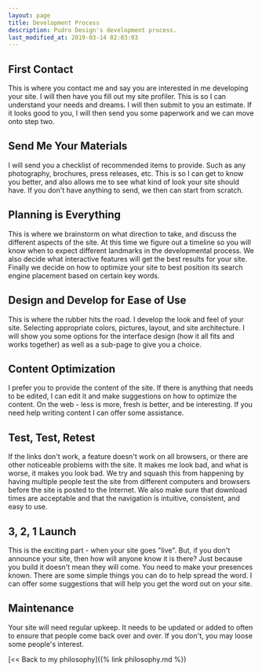 ```yaml
---
layout: page
title: Development Process
description: Pudro Design's development process.
last_modified_at: 2019-03-14 02:03:03
---
```

## First Contact

This is where you contact me and say you are interested in me developing your site. I will then have you fill out my site profiler. This is so I can understand your needs and dreams. I will then submit to you an estimate. If it looks good to you, I will then send you some paperwork and we can move onto step two.

## Send Me Your Materials

I will send you a checklist of recommended items to provide. Such as any photography, brochures, press releases, etc. This is so I can get to know you better, and also allows me to see what kind of look your site should have. If you don't have anything to send, we then can start from scratch.

## Planning is Everything

This is where we brainstorm on what direction to take, and discuss the different aspects of the site. At this time we figure out a timeline so you will know when to expect different landmarks in the developmental process. We also decide what interactive features will get the best results for your site. Finally we decide on how to optimize your site to best position its search engine placement based on certain key words.

## Design and Develop for Ease of Use

This is where the rubber hits the road. I develop the look and feel of your site. Selecting appropriate colors, pictures, layout, and site architecture. I will show you some options for the interface design (how it all fits and works together) as well as a sub-page to give you a choice.

## Content Optimization

I prefer you to provide the content of the site. If there is anything that needs to be edited, I can edit it and make suggestions on how to optimize the content. On the web - less is more, fresh is better, and be interesting. If you need help writing content I can offer some assistance.

## Test, Test, Retest

If the links don't work, a feature doesn't work on all browsers, or there are other noticeable problems with the site. It makes me look bad, and what is worse, it makes you look bad. We try and squash this from happening by having multiple people test the site from different computers and browsers before the site is posted to the Internet. We also make sure that download times are acceptable and that the navigation is intuitive, consistent, and easy to use.

## 3, 2, 1 Launch

This is the exciting part - when your site goes "live". But, if you don't announce your site, then how will anyone know it is there? Just because you build it doesn't mean they will come. You need to make your presences known. There are some simple things you can do to help spread the word. I can offer some suggestions that will help you get the word out on your site.

## Maintenance

Your site will need regular upkeep. It needs to be updated or added to often to ensure that people come back over and over. If you don't, you may loose some people's interest.

[&lt;&lt; Back to my philosophy]({% link philosophy.md %})
